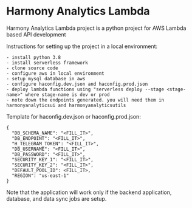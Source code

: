 # Harmony Analytics Lambda
Harmony Analytics Lambda project is a python project for AWS Lambda based API development

Instructions for setting up the project in a local environment:
```
- install python 3.8
- install serverless framework
- clone source code
- configure aws in local environment
- setup mysql database in aws
- configure haconfig.dev.json and haconfig.prod.json
- deploy lambda functions using "serverless deploy --stage <stage-name>" where stage-name is dev or prod
- note down the endpoints generated. you will need them in harmonyanalyticsui and harmonyanalyticsutils
````

Template for haconfig.dev.json or haconfig.prod.json:

    {
      "DB_SCHEMA_NAME": "<FILL_IT>",
      "DB_ENDPOINT": "<FILL_IT>",
      "H_TELEGRAM_TOKEN": "<FILL_IT>",
      "DB_USERNAME": "<FILL_IT>",
      "DB_PASSWORD": "<FILL_IT>",
      "SECURITY_KEY_1": "<FILL_IT>",
      "SECURITY_KEY_2": "<FILL_IT>",
      "DEFAULT_POOL_ID": <FILL_IT>,
      "REGION": "us-east-1"
    }

Note that the application will work only if the backend application, database, and data sync jobs are setup.
